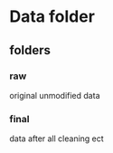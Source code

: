 # Data folder

## folders

### raw

original unmodified data

### final

data after all cleaning ect
